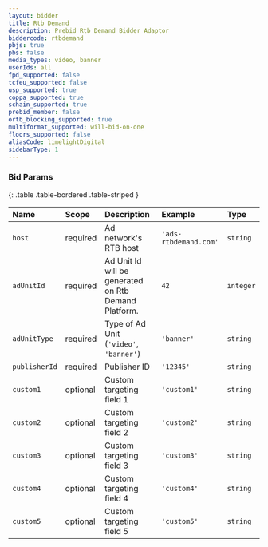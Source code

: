 ```yaml
---
layout: bidder
title: Rtb Demand
description: Prebid Rtb Demand Bidder Adaptor
biddercode: rtbdemand
pbjs: true
pbs: false
media_types: video, banner
userIds: all
fpd_supported: false
tcfeu_supported: false
usp_supported: true
coppa_supported: true
schain_supported: true
prebid_member: false
ortb_blocking_supported: true
multiformat_supported: will-bid-on-one
floors_supported: false
aliasCode: limelightDigital
sidebarType: 1
---
```


### Bid Params

{: .table .table-bordered .table-striped }

| Name          | Scope    | Description                                            | Example                 | Type      |
|:--------------|:---------|:-------------------------------------------------------|:------------------------|:----------|
| `host`        | required | Ad network's RTB host                                  | `'ads-rtbdemand.com'`   | `string`  |
| `adUnitId`    | required | Ad Unit Id will be generated on Rtb Demand Platform.   | `42`                    | `integer` |
| `adUnitType`  | required | Type of Ad Unit (`'video'`, `'banner'`)                | `'banner'`              | `string`  |
| `publisherId` | required | Publisher ID                                           | `'12345'`               | `string`  |
| `custom1`     | optional | Custom targeting field 1                               | `'custom1'`             | `string`  |
| `custom2`     | optional | Custom targeting field 2                               | `'custom2'`             | `string`  |
| `custom3`     | optional | Custom targeting field 3                               | `'custom3'`             | `string`  |
| `custom4`     | optional | Custom targeting field 4                               | `'custom4'`             | `string`  |
| `custom5`     | optional | Custom targeting field 5                               | `'custom5'`             | `string`  |
